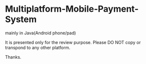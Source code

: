 Multiplatform-Mobile-Payment-System
===================================

mainly in Java(Android phone/pad)

It is presented only for the review purpose.
Please DO NOT copy or transpond to any other platform.

Thanks.
